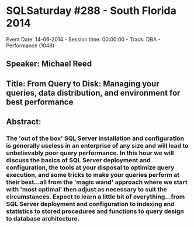 # SQLSaturday #288 - South Florida 2014
Event Date: 14-06-2014 - Session time: 00:00:00 - Track: DBA - Performance (1048)
## Speaker: Michael Reed
## Title: From Query to Disk: Managing your queries, data distribution, and environment for best performance
## Abstract:
### The 'out of the box' SQL Server installation and configuration is generally useless in an enterprise of any size and will lead to unbelievably poor query performance. In this hour we will discuss the basics of SQL Server deployment and configuration, the tools at your disposal to optimize query execution, and some tricks to make your queries perform at their best...all from the 'magic wand' approach where we start with 'most optimal' then adjust as necessary to suit the circumstances. Expect to learn a little bit of everything...from SQL Server deployment and configuration to indexing and statistics to stored procedures and functions to query design to database architecture.
